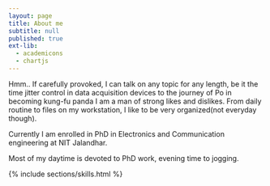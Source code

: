 ```yaml
---
layout: page
title: About me
subtitle: null
published: true
ext-lib:
  - academicons
  - chartjs
---
```

Hmm..
If carefully provoked, I can talk on any topic for any length, be it the time jitter control in data acquisition devices to the journey of Po in becoming kung-fu panda
I am a man of strong likes and dislikes. From daily routine to files on my workstation, I like to be very organized(not everyday though).


<span class="fa fa-graduation-cap about-icon"></span> 
Currently I am enrolled in PhD in Electronics and Communication engineering at NIT Jalandhar. 

Most of my daytime is devoted to PhD work, evening time to jogging. 



{% include sections/skills.html %}
